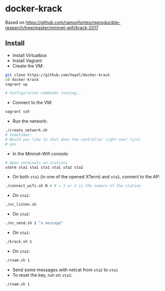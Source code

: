 # docker-krack

Based on https://github.com/ramonfontes/reproducible-research/tree/master/mininet-wifi/krack-2017

## Install

* Install Virtualbox
* Install Vagrant
* Create the VM:

```bash
git clone https://github.com/Vayel/docker-krack
cd docker-krack
vagrant up

# Configuration commands running...
```

* Connect to the VM:

```bash
vagrant ssh
```

* Run the network:

```bash
./create_network.sh
# Sometimes:
# Would you like to shut down the controller right now? (y/n)
# yes
```

* In the Mininet-Wifi console:

```bash
# Open terminals on stations
xterm sta1 sta1 sta1 sta1 sta2 sta2
```

* On both `sta1` (in one of the opened XTerm) and `sta2`, connect to the AP:

```bash
./connect_wifi.sh N # N = 1 or 2 is the numero of the station
```


* On `sta1`:

```bash
./nc_listen.sh
```

* On `sta2`:

```bash
./nc_send.sh 1 "a message"
```

* On `sta1`:

```bash
./krack.sh 1
```

* On `sta1`:

```bash
./roam.sh 1
```

* Send some messages with netcat from `sta2` to `sta1`
* To reset the key, run on `sta1`:

```bash
./roam.sh 1
```
